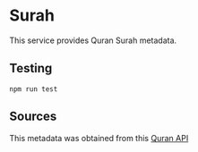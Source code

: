 # Surah
This service provides Quran Surah metadata.

## Testing
``` shell
npm run test
```

## Sources
This metadata was obtained from this [Quran API](https://alquran.cloud/api)

